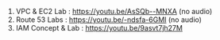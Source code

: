 1. VPC & EC2 Lab : https://youtu.be/AsSQb--MNXA (no audio)
2. Route 53 Labs : https://youtu.be/-ndsfa-6GMI (no audio)
3. IAM Concept & Lab : https://youtu.be/9asvt7jh27M
